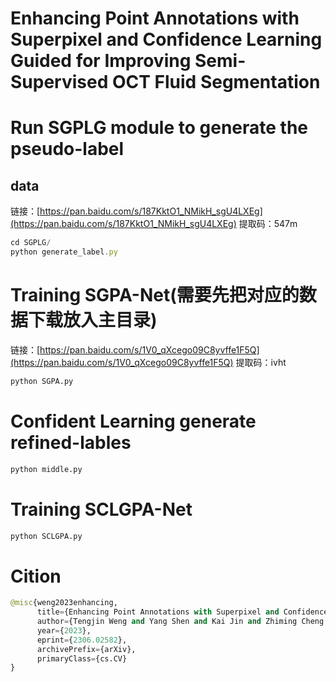 # Enhancing Point Annotations with Superpixel and Confidence Learning Guided for Improving Semi-Supervised OCT Fluid Segmentation

# Run SGPLG module to generate the pseudo-label

## data

链接：[https://pan.baidu.com/s/187KktO1_NMikH_sgU4LXEg](https://pan.baidu.com/s/187KktO1_NMikH_sgU4LXEg) 提取码：547m

```jsx
cd SGPLG/
python generate_label.py
```

# Training SGPA-Net(需要先把对应的数据下载放入主目录)

链接：[https://pan.baidu.com/s/1V0_qXcego09C8yvffe1F5Q](https://pan.baidu.com/s/1V0_qXcego09C8yvffe1F5Q)
提取码：ivht

```python
python SGPA.py
```

# Confident Learning generate refined-lables

```python
python middle.py
```

# Training SCLGPA-Net

```python
python SCLGPA.py
```

# Cition

```python
@misc{weng2023enhancing,
      title={Enhancing Point Annotations with Superpixel and Confidence Learning Guided for Improving Semi-Supervised OCT Fluid Segmentation}, 
      author={Tengjin Weng and Yang Shen and Kai Jin and Zhiming Cheng and Yunxiang Li and Gewen Zhang and Shuai Wang and Yaqi Wang},
      year={2023},
      eprint={2306.02582},
      archivePrefix={arXiv},
      primaryClass={cs.CV}
}
```